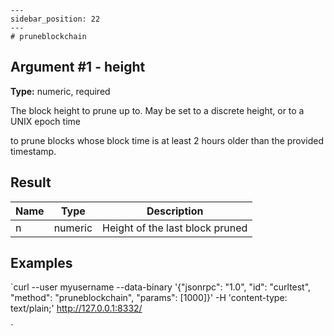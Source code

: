 
    ---
    sidebar_position: 22
    ---
    # pruneblockchain

## Argument #1 - height

**Type:** numeric, required

The block height to prune up to. May be set to a discrete height, or to a UNIX epoch time

to prune blocks whose block time is at least 2 hours older than the provided timestamp.

## Result

| Name | Type    | Description                     |
| ---- | ------- | ------------------------------- |
| n    | numeric | Height of the last block pruned |

## Examples

`curl --user myusername --data-binary '{"jsonrpc": "1.0", "id": "curltest", "method": "pruneblockchain", "params": [1000]}' -H 'content-type: text/plain;' http://127.0.0.1:8332/

`